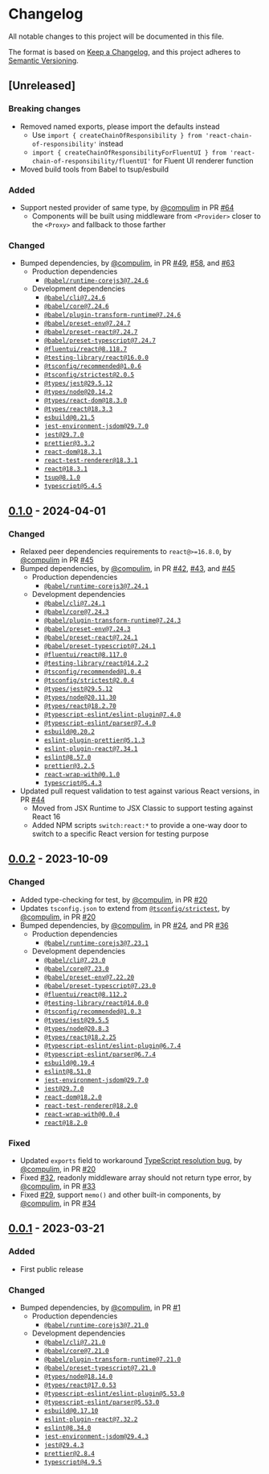 # Changelog

All notable changes to this project will be documented in this file.

The format is based on [Keep a Changelog](https://keepachangelog.com/en/1.0.0/),
and this project adheres to [Semantic Versioning](https://semver.org/spec/v2.0.0.html).

## [Unreleased]

### Breaking changes

- Removed named exports, please import the defaults instead
   - Use `import { createChainOfResponsibility } from 'react-chain-of-responsibility'` instead
   - `import { createChainOfResponsibilityForFluentUI } from 'react-chain-of-responsibility/fluentUI'` for Fluent UI renderer function
- Moved build tools from Babel to tsup/esbuild

### Added

- Support nested provider of same type, by [@compulim](https://github.com/compulim) in PR [#64](https://github.com/compulim/react-chain-of-responsibility/pull/64)
   - Components will be built using middleware from `<Provider>` closer to the `<Proxy>` and fallback to those farther

### Changed

- Bumped dependencies, by [@compulim](https://github.com/compulim), in PR [#49](https://github.com/compulim/react-chain-of-responsibility/pull/49), [#58](https://github.com/compulim/react-chain-of-responsibility/pull/58), and [#63](https://github.com/compulim/react-chain-of-responsibility/pull/63)
   - Production dependencies
      - [`@babel/runtime-corejs3@7.24.6`](https://npmjs.com/package/@babel/runtime-corejs3)
   - Development dependencies
      - [`@babel/cli@7.24.6`](https://npmjs.com/package/@babel/cli)
      - [`@babel/core@7.24.6`](https://npmjs.com/package/@babel/core/v/7.24.6)
      - [`@babel/plugin-transform-runtime@7.24.6`](https://npmjs.com/package/@babel/plugin-transform-runtime)
      - [`@babel/preset-env@7.24.7`](https://npmjs.com/package/@babel/preset-env/v/7.24.7)
      - [`@babel/preset-react@7.24.7`](https://npmjs.com/package/@babel/preset-react/v/7.24.7)
      - [`@babel/preset-typescript@7.24.7`](https://npmjs.com/package/@babel/preset-typescript/v/7.24.7)
      - [`@fluentui/react@8.118.7`](https://npmjs.com/package/@fluentui/react/v/8.118.7)
      - [`@testing-library/react@16.0.0`](https://npmjs.com/package/@testing-library/react/v/16.0.0)
      - [`@tsconfig/recommended@1.0.6`](https://npmjs.com/package/@tsconfig/recommended)
      - [`@tsconfig/strictest@2.0.5`](https://npmjs.com/package/@tsconfig/strictest/v/2.0.5)
      - [`@types/jest@29.5.12`](https://npmjs.com/package/@types/jest/v/29.5.12)
      - [`@types/node@20.14.2`](https://npmjs.com/package/@types/node/v/20.14.2)
      - [`@types/react-dom@18.3.0`](https://npmjs.com/package/@types/react-dom/v/18.3.0)
      - [`@types/react@18.3.3`](https://npmjs.com/package/@types/react/v/18.3.3)
      - [`esbuild@0.21.5`](https://npmjs.com/package/esbuild/v/0.21.5)
      - [`jest-environment-jsdom@29.7.0`](https://npmjs.com/package/jest-environment-jsdom/v/29.7.0)
      - [`jest@29.7.0`](https://npmjs.com/package/jest/v/29.7.0)
      - [`prettier@3.3.2`](https://npmjs.com/package/prettier/v/3.3.2)
      - [`react-dom@18.3.1`](https://npmjs.com/package/react-dom/v/18.3.1)
      - [`react-test-renderer@18.3.1`](https://npmjs.com/package/react-test-renderer/v/18.3.1)
      - [`react@18.3.1`](https://npmjs.com/package/react/v/18.3.1)
      - [`tsup@8.1.0`](https://npmjs.com/package/tsup/v/8.1.0)
      - [`typescript@5.4.5`](https://npmjs.com/package/typescript/v/5.4.5)

## [0.1.0] - 2024-04-01

### Changed

- Relaxed peer dependencies requirements to `react@>=16.8.0`, by [@compulim](https://github.com/compulim) in PR [#45](https://github.com/compulim/react-chain-of-responsibility/pull/45)
- Bumped dependencies, by [@compulim](https://github.com/compulim), in PR [#42](https://github.com/compulim/react-chain-of-responsibility/pull/42), [#43](https://github.com/compulim/react-chain-of-responsibility/pull/43), and [#45](https://github.com/compulim/react-chain-of-responsibility/pull/45)
   - Production dependencies
      - [`@babel/runtime-corejs3@7.24.1`](https://npmjs.com/package/@babel/runtime-corejs3)
   - Development dependencies
      - [`@babel/cli@7.24.1`](https://npmjs.com/package/@babel/cli)
      - [`@babel/core@7.24.3`](https://npmjs.com/package/@babel/core)
      - [`@babel/plugin-transform-runtime@7.24.3`](https://npmjs.com/package/@babel/plugin-transform-runtime)
      - [`@babel/preset-env@7.24.3`](https://npmjs.com/package/@babel/preset-env)
      - [`@babel/preset-react@7.24.1`](https://npmjs.com/package/@babel/preset-react)
      - [`@babel/preset-typescript@7.24.1`](https://npmjs.com/package/@babel/preset-typescript)
      - [`@fluentui/react@8.117.0`](https://npmjs.com/package/@fluentui/react)
      - [`@testing-library/react@14.2.2`](https://npmjs.com/package/@testing-library/react)
      - [`@tsconfig/recommended@1.0.4`](https://npmjs.com/package/@tsconfig/recommended)
      - [`@tsconfig/strictest@2.0.4`](https://npmjs.com/package/@tsconfig/strictest)
      - [`@types/jest@29.5.12`](https://npmjs.com/package/@types/jest)
      - [`@types/node@20.11.30`](https://npmjs.com/package/@types/node)
      - [`@types/react@18.2.70`](https://npmjs.com/package/@types/react)
      - [`@typescript-eslint/eslint-plugin@7.4.0`](https://npmjs.com/package/@typescript-eslint/eslint-plugin)
      - [`@typescript-eslint/parser@7.4.0`](https://npmjs.com/package/@typescript-eslint/parser)
      - [`esbuild@0.20.2`](https://npmjs.com/package/esbuild)
      - [`eslint-plugin-prettier@5.1.3`](https://npmjs.com/package/eslint-plugin-prettier)
      - [`eslint-plugin-react@7.34.1`](https://npmjs.com/package/eslint-plugin-react)
      - [`eslint@8.57.0`](https://npmjs.com/package/eslint)
      - [`prettier@3.2.5`](https://npmjs.com/package/prettier)
      - [`react-wrap-with@0.1.0`](https://npmjs.com/package/react-wrap-with)
      - [`typescript@5.4.3`](https://npmjs.com/package/typescript)
- Updated pull request validation to test against various React versions, in PR [#44](https://github.com/compulim/react-chain-of-responsibility/pull/44)
   - Moved from JSX Runtime to JSX Classic to support testing against React 16
   - Added NPM scripts `switch:react:*` to provide a one-way door to switch to a specific React version for testing purpose

## [0.0.2] - 2023-10-09

### Changed

- Added type-checking for test, by [@compulim](https://github.com/compulim), in PR [#20](https://github.com/compulim/react-chain-of-responsibility/pull/20)
- Updates `tsconfig.json` to extend from [`@tsconfig/strictest`](https://npmjs.com/package/@tsconfig/strictest), by [@compulim](https://github.com/compulim), in PR [#20](https://github.com/compulim/react-chain-of-responsibility/pull/20)
- Bumped dependencies, by [@compulim](https://github.com/compulim), in PR [#24](https://github.com/compulim/react-chain-of-responsibility/pull/24), and PR [#36](https://github.com/compulim/react-chain-of-responsibility/pull/36)
   - Production dependencies
      - [`@babel/runtime-corejs3@7.23.1`](https://npmjs.com/package/@babel/runtime-corejs3)
   - Development dependencies
      - [`@babel/cli@7.23.0`](https://npmjs.com/package/@babel/cli)
      - [`@babel/core@7.23.0`](https://npmjs.com/package/@babel/core)
      - [`@babel/preset-env@7.22.20`](https://npmjs.com/package/@babel/preset-env)
      - [`@babel/preset-typescript@7.23.0`](https://npmjs.com/package/@babel/preset-typescript)
      - [`@fluentui/react@8.112.2`](https://npmjs.com/package/@fluentui/react)
      - [`@testing-library/react@14.0.0`](https://npmjs.com/package/@testing-library/react)
      - [`@tsconfig/recommended@1.0.3`](https://npmjs.com/package/@tsconfig/recommended)
      - [`@types/jest@29.5.5`](https://npmjs.com/package/@types/jest)
      - [`@types/node@20.8.3`](https://npmjs.com/package/@types/node)
      - [`@types/react@18.2.25`](https://npmjs.com/package/@types/react)
      - [`@typescript-eslint/eslint-plugin@6.7.4`](https://npmjs.com/package/@typescript-eslint/eslint-plugin)
      - [`@typescript-eslint/parser@6.7.4`](https://npmjs.com/package/@typescript-eslint/parser)
      - [`esbuild@0.19.4`](https://npmjs.com/package/esbuild)
      - [`eslint@8.51.0`](https://npmjs.com/package/eslint)
      - [`jest-environment-jsdom@29.7.0`](https://npmjs.com/package/jest-environment-jsdom)
      - [`jest@29.7.0`](https://npmjs.com/package/jest)
      - [`react-dom@18.2.0`](https://npmjs.com/package/react-dom)
      - [`react-test-renderer@18.2.0`](https://npmjs.com/package/react-test-renderer)
      - [`react-wrap-with@0.0.4`](https://npmjs.com/package/react-wrap-with)
      - [`react@18.2.0`](https://npmjs.com/package/react)

### Fixed

- Updated `exports` field to workaround [TypeScript resolution bug](https://github.com/microsoft/TypeScript/issues/50762), by [@compulim](https://github.com/compulim), in PR [#20](https://github.com/compulim/react-chain-of-responsibility/pull/20)
- Fixed [#32](https://github.com/compulim/react-chain-of-responsibility/issues/32), readonly middleware array should not return type error, by [@compulim](https://github.com/compulim), in PR [#33](https://github.com/compulim/react-chain-of-responsibility/pull/33)
- Fixed [#29](https://github.com/compulim/react-chain-of-responsibility/issues/29), support `memo()` and other built-in components, by [@compulim](https://github.com/compulim), in PR [#34](https://github.com/compulim/react-chain-of-responsibility/pull/34)

## [0.0.1] - 2023-03-21

### Added

- First public release

### Changed

- Bumped dependencies, by [@compulim](https://github.com/compulim), in PR [#1](https://github.com/compulim/react-chain-of-responsibility/pull/1)
   -  Production dependencies
      -  [`@babel/runtime-corejs3@7.21.0`](https://npmjs.com/package/@babel/runtime-corejs3)
   -  Development dependencies
      -  [`@babel/cli@7.21.0`](https://npmjs.com/package/@babel/cli)
      -  [`@babel/core@7.21.0`](https://npmjs.com/package/@babel/core)
      -  [`@babel/plugin-transform-runtime@7.21.0`](https://npmjs.com/package/@babel/plugin-transform-runtime)
      -  [`@babel/preset-typescript@7.21.0`](https://npmjs.com/package/@babel/preset-typescript)
      -  [`@types/node@18.14.0`](https://npmjs.com/package/@types/node)
      -  [`@types/react@17.0.53`](https://npmjs.com/package/@types/react)
      -  [`@typescript-eslint/eslint-plugin@5.53.0`](https://npmjs.com/package/@typescript-eslint/eslint-plugin)
      -  [`@typescript-eslint/parser@5.53.0`](https://npmjs.com/package/@typescript-eslint/parser)
      -  [`esbuild@0.17.10`](https://npmjs.com/package/esbuild)
      -  [`eslint-plugin-react@7.32.2`](https://npmjs.com/package/eslint-plugin-react)
      -  [`eslint@8.34.0`](https://npmjs.com/package/eslint)
      -  [`jest-environment-jsdom@29.4.3`](https://npmjs.com/package/jest-environment-jsdom)
      -  [`jest@29.4.3`](https://npmjs.com/package/jest)
      -  [`prettier@2.8.4`](https://npmjs.com/package/prettier)
      -  [`typescript@4.9.5`](https://npmjs.com/package/typescript)

[0.1.0]: https://github.com/compulim/react-chain-of-responsibility/compare/v0.0.2...v0.1.0
[0.0.2]: https://github.com/compulim/react-chain-of-responsibility/compare/v0.0.1...v0.0.2
[0.0.1]: https://github.com/compulim/react-chain-of-responsibility/releases/tag/v0.0.1
